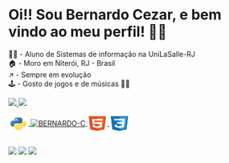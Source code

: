 # Oi!! Sou Bernardo Cezar, e bem vindo ao meu perfil! 🙂😉

👨‍💻 - Aluno de Sistemas de informação na UniLaSalle-RJ <br>
🏠 - Moro em Niterói, RJ - Brasil <br>
↗️ - Sempre em evolução <br>
🕹️ - Gosto de jogos e de músicas 🤘🏻

 <div>
  <a href="https://github.com/bercezar/github-readme-stats)">
  <img height="150em" src="https://github-readme-stats-git-masterrstaa-rickstaa.vercel.app/api/top-langs/?username=bercezar&theme=dracula "/>
  <img height="150em" src="https://github-readme-stats.vercel.app/api/top-langs/?username=bercezar&layout=compact&theme=dracula"/>
</div>


<div style="display: inline_block"><br>
  <img align="center" alt="BERNARDO-Python" height="30" width="40" src="https://raw.githubusercontent.com/devicons/devicon/master/icons/python/python-original.svg">
  <img align="center" alt="BERNARDO-C" height="30" width="40" src="https://cdn.jsdelivr.net/gh/devicons/devicon/icons/c/c-original.svg" />        
  <img align="center" alt="BERNARDO-HTML" height="30" width="40" src="https://raw.githubusercontent.com/devicons/devicon/master/icons/html5/html5-original.svg">
  <img align="center" alt="BERNARDO-CSS" height="30" width="40" src="https://raw.githubusercontent.com/devicons/devicon/master/icons/css3/css3-original.svg">
</div><br>


<a href ="mailto:b.cezar1812@gmail.com"><img src="https://img.shields.io/badge/Gmail-D14836?style=for-the-badge&logo=gmail&logoColor=white" target="_blank"></a>
<a href="https://www.linkedin.com/in/bernardo-cezar-1a56a4293/" target="_blank"><img src="https://img.shields.io/badge/-LinkedIn-%230077B5?style=for-the-badge&logo=linkedin&logoColor=white" target="_blank"></a> 
<a href="https://instagram.com/ber_cezar" target="_blank"><img src="https://img.shields.io/badge/-Instagram-%23E4405F?style=for-the-badge&logo=instagram&logoColor=white" target="_blank"></a>

